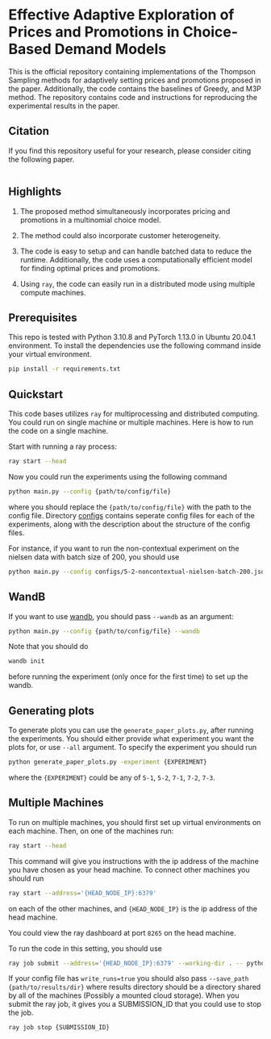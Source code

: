 # Effective Adaptive Exploration of Prices and Promotions in Choice-Based Demand Models

This is the official repository containing implementations of the Thompson Sampling methods for adaptively setting prices and promotions proposed in the paper. Additionally, the code contains the baselines of Greedy, and M3P method. The repository contains code and instructions for reproducing the experimental results in the paper. 

## Citation

If you find this repository useful for your research, please consider citing the following paper.

```

```

## Highlights

1. The proposed method simultaneously incorporates pricing and promotions in a multinomial choice model.

2. The method could also incorporate customer heterogeneity.

3. The code is easy to setup and can handle batched data to reduce the runtime. Additionally, the code uses a computationally efficient model for finding optimal prices and promotions.

4. Using `ray`, the code can easily run in a distributed mode using multiple compute machines.

## Prerequisites 

This repo is tested with Python 3.10.8 and PyTorch 1.13.0 in Ubuntu 20.04.1 environment. To install the dependencies use the following command inside your virtual environment.

```bash
pip install -r requirements.txt
```

## Quickstart

This code bases utilizes `ray` for multiprocessing and distributed computing. You could run on single machine or multiple machines. Here is how to run the code on a single machine.

Start with running a ray process:

```bash
ray start --head
```

Now you could run the experiments using the following command

```bash
python main.py --config {path/to/config/file}
```

where you should replace the `{path/to/config/file}` with the path to the config file. Directory [configs](configs/) contains seperate config files for each of the experiments, along with the description about the structure of the config files.

For instance, if you want to run the non-contextual experiment on the nielsen data with batch size of 200, you should use

```bash
python main.py --config configs/5-2-noncontextual-nielsen-batch-200.json
```

## WandB

If you want to use [wandb](https://wandb.ai/), you should pass `--wandb` as an argument:

```bash
python main.py --config {path/to/config/file} --wandb
```

Note that you should do 
```bash
wandb init
```
before running the experiment (only once for the first time) to set up the wandb.

## Generating plots

To generate plots you can use the `generate_paper_plots.py`, after running the experiments. You should either provide what experiment you want the plots for, or use `--all` argument. To specify the experiment you should run
```bash
python generate_paper_plots.py -experiment {EXPERIMENT}
```
where the `{EXPERIMENT}` could be any of `5-1`, `5-2`, `7-1`, `7-2`, `7-3`.

## Multiple Machines

To run on multiple machines, you should first set up virtual environments on each machine. Then, on one of the machines run:

```bash
ray start --head
```

This command will give you instructions with the ip address of the machine you have chosen as your head machine. To connect other machines you should run
```bash
ray start --address='{HEAD_NODE_IP}:6379'
```
on each of the other machines, and `{HEAD_NODE_IP}` is the ip address of the head machine.

You could view the ray dashboard at port `8265` on the head machine.

To run the code in this setting, you should use 
```bash
ray job submit --address='{HEAD_NODE_IP}:6379' --working-dir . -- python main.py --config {path/to/config/file} 
```

If your config file has `write_runs=true` you should also pass `--save_path {path/to/results/dir}` where results directory should be a directory shared by all of the machines (Possibly a mounted cloud storage). When you submit the ray job, it gives you a SUBMISSION_ID that you could use to stop the job.
```bash
ray job stop {SUBMISSION_ID}
```
